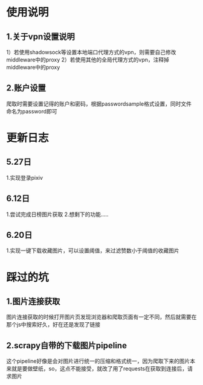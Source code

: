 # 使用说明
## 1.关于vpn设置说明
1）若使用shadowsock等设置本地端口代理方式的vpn，则需要自己修改middleware中的proxy
2）若使用其他的全局代理方式的vpn，注释掉middleware中的proxy

## 2.账户设置
爬取时需要设置记得的账户和密码，根据passwordsample格式设置，同时文件命名为password即可

# 更新日志 
## 5.27日
1.实现登录pixiv

## 6.12日
1.尝试完成日榜图片获取
2.想剩下的功能.....

## 6.20日
1.实现一键下载收藏图片，可以设置阈值，来过滤赞数小于阈值的收藏图片



# 踩过的坑
## 1.图片连接获取
图片连接获取的时候打开图片页发现浏览器和爬取页面有一定不同，然后就需要在那个js中搜索好久，好在还是发现了链接
## 2.scrapy自带的下载图片pipeline
这个pipeline好像是会对图片进行统一的压缩和格式统一，因为爬取下来的图片本来就是要做壁纸，so，这点不能接受，就改了用了requests在获取到连接后，请求图片
